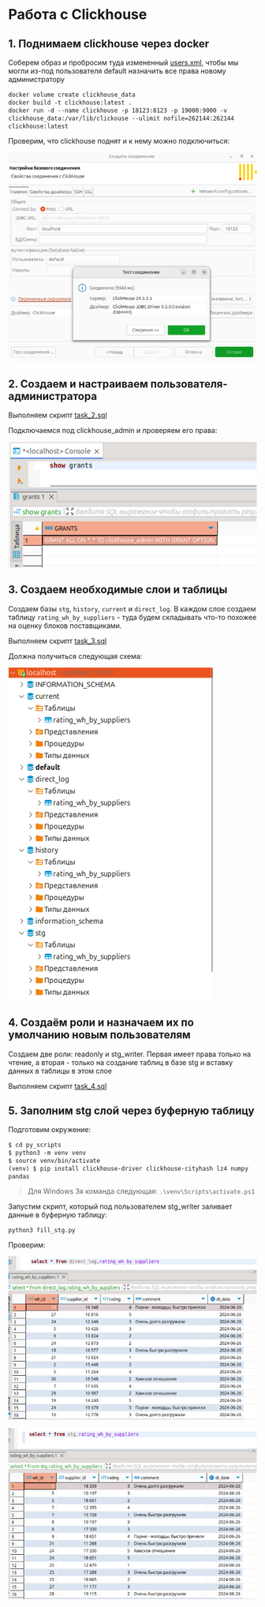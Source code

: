 # Работа с Clickhouse

## 1. Поднимаем clickhouse через docker

Соберем образ и пробросим туда измененный [users.xml](./users.xml), чтобы мы могли из-под пользователя default назначить все права новому администратору

```
docker volume create clickhouse_data
docker build -t clickhouse:latest .
docker run -d --name clickhouse -p 18123:8123 -p 19000:9000 -v clickhouse_data:/var/lib/clickouse --ulimit nofile=262144:262144 clickhouse:latest
```

Проверим, что clickhouse поднят и к нему можно подключиться:

![Clickhouse поднят](./img/connect_clickhouse.png "Clickhouse поднят")

## 2. Создаем и настраиваем пользователя-администратора

Выполняем скрипт [task_2.sql](./scripts/task_2.sql)

Подключаемся под clickhouse_admin и проверяем его права:

![Права clickhouse_admin](./img/clickhouse_admin.png "Права clickhouse_admin")

## 3. Создаем необходимые слои и таблицы

Создаем базы `stg`, `history`, `current` и `direct_log`. В каждом слое создаем таблицу `rating_wh_by_suppliers` - туда будем складывать что-то похожее на оценку блоков поставщиками.

Выполняем скрипт [task_3.sql](./scripts/task_3.sql)

Должна получиться следующая схема:

![Базы данных и таблицы](./img/create_databases_and_tables.png "Базы данных и таблицы")

## 4. Создаём роли и назначаем их по умолчанию новым пользователям

Создаем две роли: readonly и stg_writer. Первая имеет права только на чтение, а вторая - только на создание таблиц в базе stg и вставку данных в таблицы в этом слое

Выполняем скрипт [task_4.sql](./scripts/task_4.sql)

## 5. Заполним stg слой через буферную таблицу

Подготовим окружение:

```
$ cd py_scripts
$ python3 -m venv venv
$ source venv/bin/activate
(venv) $ pip install clickhouse-driver clickhouse-cityhash lz4 numpy pandas
```

> Для Windows 3я команда следующая: `.\venv\Scripts\activate.ps1`

Запустим скрипт, который под пользователем stg_writer заливает данные в буферную таблицу:

```
python3 fill_stg.py
```

Проверим:

![Вставка в direct_log](./img/insert_to_direct_log.png "Вставка в direct_log")

![Вставка в stg из буферной таблицы](./img/insert_to_stg.png "Вставка в stg из буферной таблицы")
